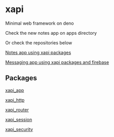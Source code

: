 
# xapi
Minimal web framework on deno 

Check the new notes app  on apps directory 

Or check the repositories below 

[Notes app using xapi packages](https://github.com/nikolinmajmari/xapi-notesapp)


[Messaging app using xapi packages and firebase](https://github.com/nikolinmajmari/xapi_example_chat_app)


## Packages


[xapi_app](https://github.com/nikolinmajmari/xapi/tree/main/xapi/app)

[xapi_http](https://github.com/nikolinmajmari/xapi/tree/main/xapi/http)

[xapi_router](https://github.com/nikolinmajmari/xapi/tree/main/xapi/router)

[xapi_session](https://github.com/nikolinmajmari/xapi/tree/main/xapi/security)

[xapi_security](https://github.com/nikolinmajmari/xapi/tree/main/xapi/session)



